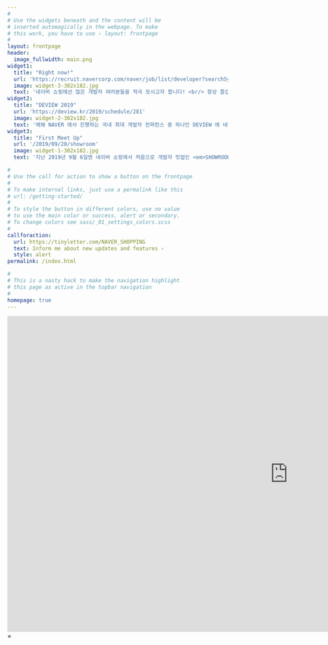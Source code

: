 ```yaml
---
#
# Use the widgets beneath and the content will be
# inserted automagically in the webpage. To make
# this work, you have to use › layout: frontpage
#
layout: frontpage
header:
  image_fullwidth: main.png
widget1:
  title: "Right now!"
  url: 'https://recruit.navercorp.com/naver/job/list/developer?searchSysComCd=&entTypeCd=&searchTxt=%EB%84%A4%EC%9D%B4%EB%B2%84+%EC%87%BC%ED%95%91'
  image: widget-3-302x182.jpg
  text: '네이버 쇼핑에선 많은 개발자 여러분들을 적극 모시고자 합니다! <br/> 항상 즐겁고 새롭게 일할 수 있는, 지금 바로 지원하세요!'  
widget2:
  title: "DEVIEW 2019"
  url: 'https://deview.kr/2019/schedule/281'
  image: widget-2-302x182.jpg
  text: '매해 NAVER 에서 진행하는 국내 최대 개발자 컨퍼런스 중 하나인 DEVIEW 에 네이버 쇼핑이 참여합니다! <br/> 10월 10일 부터 접수로 많은 관심 부탁드립니다.' 
widget3:
  title: "First Meet Up"
  url: '/2019/09/28/showroom'
  image: widget-1-302x182.jpg
  text: '지난 2019년 9월 6일엔 네이버 쇼핑에서 처음으로 개발자 밋업인 <em>SHOWROOM::쇼핑개발자를 부탁해</em> 을 개최하였습니다. 많은 분들이 와주신 뜨거운 열기 속으로 함께 가보시죠?' 

#
# Use the call for action to show a button on the frontpage
#
# To make internal links, just use a permalink like this
# url: /getting-started/
#
# To style the button in different colors, use no value
# to use the main color or success, alert or secondary.
# To change colors see sass/_01_settings_colors.scss
#
callforaction:
  url: https://tinyletter.com/NAVER_SHOPPING
  text: Inform me about new updates and features ›
  style: alert
permalink: /index.html

#
# This is a nasty hack to make the navigation highlight
# this page as active in the topbar navigation
#
homepage: true
---
```

<div id="videoModal" class="reveal-modal large" data-reveal="">
  <div class="flex-video widescreen vimeo" style="display: block;">
    <iframe width="1280" height="720" src="https://www.youtube.com/embed/3b5zCFSmVvU" frameborder="0" allowfullscreen></iframe>
  </div>
  <a class="close-reveal-modal">&#215;</a>
</div>
